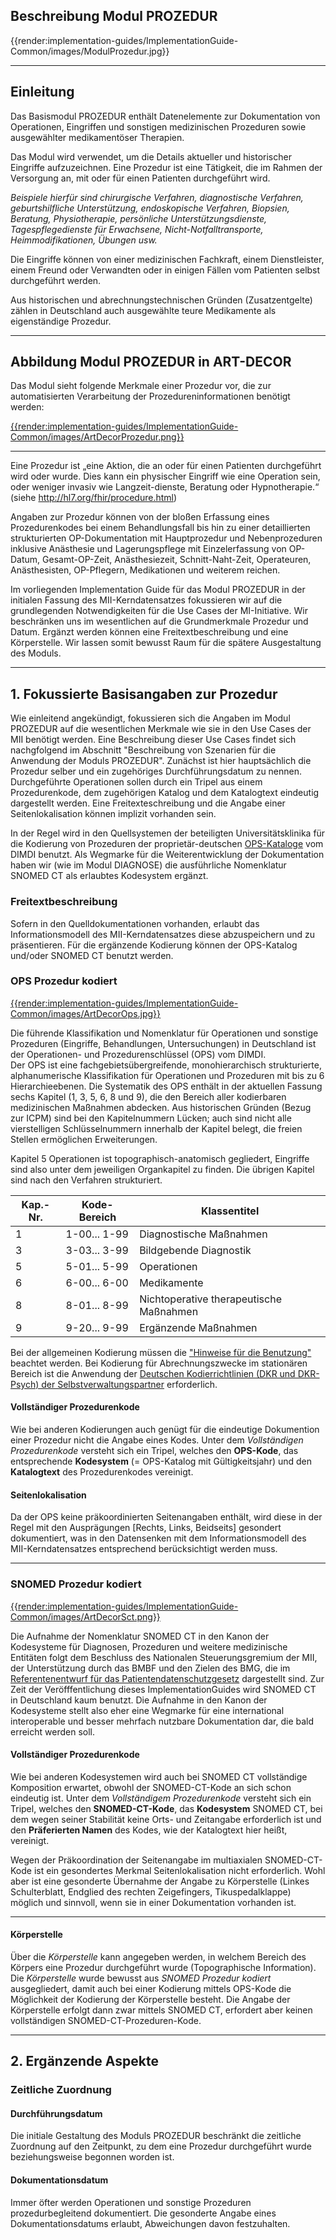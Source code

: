 ## **Beschreibung Modul PROZEDUR**

{{render:implementation-guides/ImplementationGuide-Common/images/ModulProzedur.jpg}}

---

## **Einleitung**

Das Basismodul PROZEDUR enthält Datenelemente zur Dokumentation von Operationen, Eingriffen und sonstigen medizinischen Prozeduren sowie ausgewählter medikamentöser Therapien. 

Das Modul wird verwendet, um die Details aktueller und historischer Eingriffe aufzuzeichnen. Eine Prozedur ist eine Tätigkeit, die im Rahmen der Versorgung an, mit oder für einen Patienten durchgeführt wird. 

*Beispiele hierfür sind chirurgische Verfahren, diagnostische Verfahren, geburtshilfliche Unterstützung, endoskopische Verfahren, Biopsien, Beratung, Physiotherapie, persönliche Unterstützungsdienste, Tagespflegedienste für Erwachsene, Nicht-Notfalltransporte, Heimmodifikationen, Übungen usw.* 

Die Eingriffe können von einer medizinischen Fachkraft, einem Dienstleister, einem Freund oder Verwandten oder in einigen Fällen vom Patienten selbst durchgeführt werden. 

Aus historischen und abrechnungstechnischen Gründen (Zusatzentgelte) zählen in Deutschland auch ausgewählte teure Medikamente als eigenständige Prozedur.

---

## **Abbildung Modul PROZEDUR in ART-DECOR**

Das Modul sieht folgende Merkmale einer Prozedur vor, die zur automatisierten Verarbeitung der Prozedureninformationen benötigt werden: 

[{{render:implementation-guides/ImplementationGuide-Common/images/ArtDecorProzedur.png}}](https://art-decor.org/art-decor/decor-datasets--mide-?id=&effectiveDate=&conceptId=&conceptEffectiveDate=)

---

Eine Prozedur ist „eine Aktion, die an oder für einen Patienten durchgeführt wird oder wurde. Dies kann ein physischer Eingriff wie eine Operation sein, oder weniger invasiv wie Langzeit-dienste, Beratung oder Hypnotherapie.“ (siehe http://hl7.org/fhir/procedure.html)

Angaben zur Prozedur können von der bloßen Erfassung eines Prozedurenkodes bei einem Behandlungsfall bis hin zu einer detaillierten strukturierten OP-Dokumentation mit Hauptprozedur und Nebenprozeduren inklusive Anästhesie und Lagerungspflege mit Einzelerfassung von OP-Datum, Gesamt-OP-Zeit, Anästhesiezeit, Schnitt-Naht-Zeit, Operateuren, Anästhesisten, OP-Pflegern, Medikationen und weiterem reichen. 

Im vorliegenden Implementation Guide für das Modul PROZEDUR in der initialen Fassung des MII-Kerndatensatzes fokussieren wir auf die grundlegenden Notwendigkeiten für die Use Cases der MI-Initiative. Wir beschränken uns im wesentlichen auf die Grundmerkmale Prozedur und Datum. Ergänzt werden können eine Freitextbeschreibung und eine Körperstelle. Wir lassen somit bewusst Raum für die spätere Ausgestaltung des Moduls.

---

## **1. Fokussierte Basisangaben zur Prozedur**

Wie einleitend angekündigt, fokussieren sich die Angaben im Modul PROZEDUR auf die wesentlichen Merkmale wie sie in den Use Cases der MII benötigt werden. Eine Beschreibung dieser Use Cases findet sich nachgfolgend im Abschnitt "Beschreibung von Szenarien für die Anwendung der Moduls PROZEDUR". Zunächst ist hier hauptsächlich die Prozedur selber und ein zugehöriges Durchführungsdatum zu nennen.
Durchgeführte Operationen sollen durch ein Tripel aus einem Prozedurenkode, dem zugehörigen Katalog und dem Katalogtext eindeutig dargestellt werden. Eine Freitexteschreibung und die Angabe einer Seitenlokalisation können implizit vorhanden sein. 

In der Regel wird in den Quellsystemen der beteiligten Universitätsklinika für die Kodierung von Prozeduren der proprietär-deutschen [OPS-Kataloge](https://www.dimdi.de/dynamic/de/klassifikationen/ops/) vom DIMDI benutzt. Als Wegmarke für die Weiterentwicklung der Dokumentation haben wir (wie im Modul DIAGNOSE) die ausführliche Nomenklatur SNOMED CT als erlaubtes Kodesystem ergänzt.

### Freitextbeschreibung
Sofern in den Quelldokumentationen vorhanden, erlaubt das Informationsmodell des MII-Kerndatensatzes diese abzuspeichern und zu präsentieren.
Für die ergänzende Kodierung können der OPS-Katalog und/oder SNOMED CT benutzt werden.

### OPS Prozedur kodiert

[{{render:implementation-guides/ImplementationGuide-Common/images/ArtDecorOps.jpg}}](https://art-decor.org/art-decor/decor-datasets--mide-?id=&effectiveDate=&conceptId=&conceptEffectiveDate=)

Die führende Klassifikation und Nomenklatur für Operationen und sonstige Prozeduren (Eingriffe, Behandlungen, Untersuchungen) in Deutschland ist der Operationen- und Prozedurenschlüssel (OPS) vom DIMDI. <br> Der OPS ist eine fachgebietsübergreifende, monohierarchisch strukturierte, alphanumerische Klassifikation für Operationen und Prozeduren mit bis zu 6 Hierarchieebenen. 
Die Systematik des OPS enthält in der aktuellen Fassung sechs Kapitel (1, 3, 5, 6, 8 und 9), die den Bereich aller kodierbaren medizinischen Maßnahmen abdecken. Aus historischen Gründen (Bezug zur ICPM) sind bei den Kapitelnummern Lücken; auch sind nicht alle vierstelligen Schlüsselnummern innerhalb der Kapitel belegt, die freien Stellen ermöglichen Erweiterungen.

Kapitel 5 Operationen ist topographisch-anatomisch gegliedert, Eingriffe sind also unter dem jeweiligen Organkapitel zu finden. Die übrigen Kapitel sind nach den Verfahren strukturiert.

| Kap.-Nr. | Kode-Bereich | Klassentitel                            |
|----------|--------------|-----------------------------------------|
| 1        | 1-00... 1-99 | Diagnostische Maßnahmen                 |
| 3        | 3-03... 3-99 | Bildgebende Diagnostik                  |
| 5        | 5-01... 5-99 | Operationen                             |
| 6        | 6-00... 6-00 | Medikamente                             |
| 8        | 8-01... 8-99 | Nichtoperative therapeutische Maßnahmen |
| 9        | 9-20... 9-99 | Ergänzende Maßnahmen                    |

Bei der allgemeinen Kodierung müssen die ["Hinweise für die Benutzung"](https://www.dimdi.de/static/de/klassifikationen/ops/kode-suche/opshtml2020/zusatz-04-hinweise-zur-benutzung.htm) beachtet werden. Bei Kodierung für Abrechnungszwecke im stationären Bereich ist die Anwendung der [Deutschen Kodierrichtlinien (DKR und DKR-Psych) der Selbstverwaltungspartner](https://www.g-drg.de/G-DRG-System_2020/Kodierrichtlinien/Deutsche_Kodierrichtlinien_2020) erforderlich.

#### Vollständiger Prozedurenkode
Wie bei anderen Kodierungen auch genügt für die eindeutige Dokumention einer Prozedur nicht die Angabe eines Kodes.
Unter dem *Vollständigen Prozedurenkode* versteht sich ein Tripel, welches den **OPS-Kode**, das entsprechende **Kodesystem** (= OPS-Katalog mit Gültigkeitsjahr) und den **Katalogtext** des Prozedurenkodes vereinigt. 

#### Seitenlokalisation
Da der OPS keine präkoordinierten Seitenangaben enthält, wird diese in der Regel mit den Ausprägungen [Rechts, Links, Beidseits] gesondert dokumentiert, was in den Datensenken mit dem Informationsmodell des MII-Kerndatensatzes entsprechend berücksichtigt werden muss.

--- 

### SNOMED Prozedur kodiert

[{{render:implementation-guides/ImplementationGuide-Common/images/ArtDecorSct.png}}](https://art-decor.org/art-decor/decor-datasets--mide-?id=&effectiveDate=&conceptId=&conceptEffectiveDate=)

Die Aufnahme der Nomenklatur SNOMED CT in den Kanon der Kodesysteme für Diagnosen, Prozeduren und weitere medizinische Entitäten folgt dem Beschluss des Nationalen Steuerungsgremium der MII, der Unterstützung durch das BMBF und den Zielen des BMG, die im [Referentenentwurf für das Patientendatenschutzgesetz](https://www.bundesgesundheitsministerium.de/fileadmin/Dateien/3_Downloads/Gesetze_und_Verordnungen/GuV/P/Referentenentwurf_Patientendaten-Schutzgesetz__PDSG.pdf) dargestellt sind.
Zur Zeit der Veröfffentlichung dieses ImplementationGuides wird SNOMED CT in Deutschland kaum benutzt. Die Aufnahme in den Kanon der Kodesysteme stellt also eher eine Wegmarke für eine international interoperable und besser mehrfach nutzbare Dokumentation dar, die bald erreicht werden soll.


#### Vollständiger Prozedurenkode
Wie bei anderen Kodesystemen wird auch bei SNOMED CT vollständige Komposition erwartet, obwohl der SNOMED-CT-Kode an sich schon eindeutig ist.
Unter dem *Vollständigem Prozedurenkode* versteht sich ein Tripel, welches den **SNOMED-CT-Kode**, das **Kodesystem** SNOMED CT, bei dem wegen seiner Stabilität keine Orts- und Zeitangabe erforderlich ist und den **Präferierten Namen** des Kodes, wie der Katalogtext hier heißt, vereinigt. 

Wegen der Präkoordination der Seitenangabe im multiaxialen SNOMED-CT-Kode ist ein gesondertes Merkmal Seitenlokalisation nicht erforderlich. Wohl aber ist eine gesonderte Übernahme der Angabe zu Körperstelle (Linkes Schulterblatt, Endglied des rechten Zeigefingers, Tikuspedalklappe) möglich und sinnvoll, wenn sie in einer Dokumentation vorhanden ist.

--- 

#### Körperstelle

Über die *Körperstelle* kann angegeben werden, in welchem Bereich des Körpers eine Prozedur durchgeführt wurde (Topographische Information). Die *Körperstelle* wurde bewusst aus *SNOMED Prozedur kodiert* ausgegliedert, damit auch bei einer Kodierung mittels OPS-Kode die Möglichkeit der Kodierung der Körperstelle besteht. Die Angabe der Körperstelle erfolgt dann zwar mittels SNOMED CT, erfordert aber keinen vollständigen SNOMED-CT-Prozeduren-Kode.

---

## **2. Ergänzende Aspekte**

### **Zeitliche Zuordnung**

####  Durchführungsdatum

Die initiale Gestaltung des Moduls PROZEDUR beschränkt die zeitliche Zuordnung auf den Zeitpunkt, zu dem eine Prozedur durchgeführt wurde beziehungsweise begonnen worden ist.

####  Dokumentationsdatum
Immer öfter werden Operationen und sonstige Prozeduren prozedurbegleitend dokumentiert. Die gesonderte Angabe eines Dokumentationsdatums erlaubt, Abweichungen davon festzuhalten.
